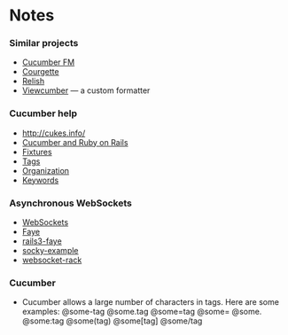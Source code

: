 # Notes

### Similar projects

 - [Cucumber FM](http://demo.cucumber.fm/documentation/features)
 - [Courgette](http://21croissants.github.com/courgette/)
 - [Relish](http://relishapp.com/)
 - [Viewcumber](https://github.com/versapay/viewcumber) &mdash; a custom formatter

### Cucumber help

 - http://cukes.info/
 - [Cucumber and Ruby on Rails](https://github.com/aslakhellesoy/cucumber/wiki/ruby-on-rails)
 - [Fixtures](https://github.com/aslakhellesoy/cucumber/wiki/fixtures)
 - [Tags](https://github.com/aslakhellesoy/cucumber/wiki/Tags)
 - [Organization](http://testingwithvision.com/2011/01/06/cucumber-feature-organization-classification/)
 - [Keywords](https://github.com/aslakhellesoy/cucumber/wiki/Feature-Introduction)

### Asynchronous WebSockets

 - [WebSockets](http://www.igvita.com/2009/12/22/ruby-websockets-tcp-for-the-browser/)
 - [Faye](http://www.igvita.com/2009/12/22/ruby-websockets-tcp-for-the-browser/)
 - [rails3-faye](https://github.com/jcoglan/rails3-faye)
 - [socky-example](https://github.com/socky/socky-example)
 - [websocket-rack](https://github.com/imanel/websocket-rack)

### Cucumber

 - Cucumber allows a large number of characters in tags. Here are some examples:
    @some-tag
    @some.tag
    @some=tag
    @some=
    @some.
    @some:tag
    @some(tag)
    @some[tag]
    @some/tag
